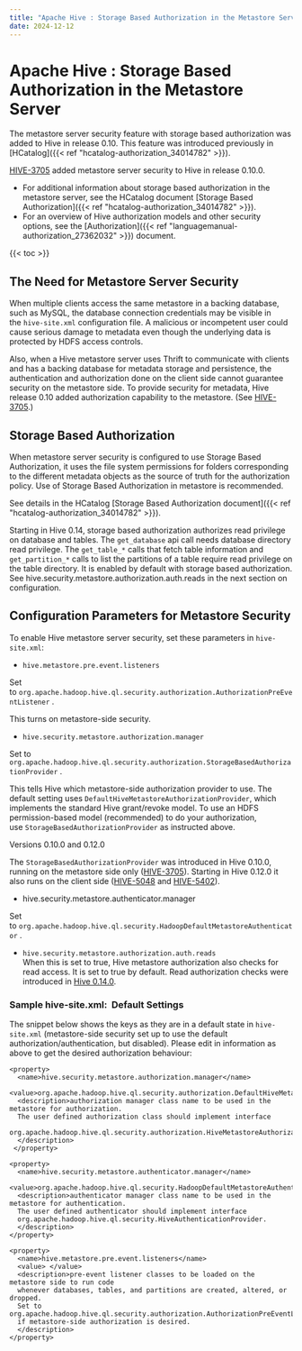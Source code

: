 ```yaml
---
title: "Apache Hive : Storage Based Authorization in the Metastore Server"
date: 2024-12-12
---
```


# Apache Hive : Storage Based Authorization in the Metastore Server

The metastore server security feature with storage based authorization was added to Hive in release 0.10. This feature was introduced previously in [HCatalog]({{< ref "hcatalog-authorization_34014782" >}}).

[HIVE-3705](https://issues.apache.org/jira/browse/HIVE-3705) added metastore server security to Hive in release 0.10.0.

* For additional information about storage based authorization in the metastore server, see the HCatalog document [Storage Based Authorization]({{< ref "hcatalog-authorization_34014782" >}}).
* For an overview of Hive authorization models and other security options, see the [Authorization]({{< ref "languagemanual-authorization_27362032" >}}) document.

{{< toc >}}

## The Need for Metastore Server Security

When multiple clients access the same metastore in a backing database, such as MySQL, the database connection credentials may be visible in the `hive-site.xml` configuration file. A malicious or incompetent user could cause serious damage to metadata even though the underlying data is protected by HDFS access controls.

Also, when a Hive metastore server uses Thrift to communicate with clients and has a backing database for metadata storage and persistence, the authentication and authorization done on the client side cannot guarantee security on the metastore side. To provide security for metadata, Hive release 0.10 added authorization capability to the metastore. (See [HIVE-3705](https://issues.apache.org/jira/browse/HIVE-3705).) 

## Storage Based Authorization

When metastore server security is configured to use Storage Based Authorization, it uses the file system permissions for folders corresponding to the different metadata objects as the source of truth for the authorization policy. Use of Storage Based Authorization in metastore is recommended.

See details in the HCatalog [Storage Based Authorization document]({{< ref "hcatalog-authorization_34014782" >}}).

Starting in Hive 0.14, storage based authorization authorizes read privilege on database and tables. The `get_database` api call needs database directory read privilege. The `get_table_*` calls that fetch table information and `get_partition_*` calls to list the partitions of a table require read privilege on the table directory. It is enabled by default with storage based authorization. See hive.security.metastore.authorization.auth.reads in the next section on configuration.

## Configuration Parameters for Metastore Security

To enable Hive metastore server security, set these parameters in `hive-site.xml`:

* `hive.metastore.pre.event.listeners`

Set to `org.apache.hadoop.hive.ql.security.authorization.AuthorizationPreEventListener` .

This turns on metastore-side security.
* `hive.security.metastore.authorization.manager`

Set to `org.apache.hadoop.hive.ql.security.authorization.StorageBasedAuthorizationProvider` .

This tells Hive which metastore-side authorization provider to use. The default setting uses `DefaultHiveMetastoreAuthorizationProvider`, which implements the standard Hive grant/revoke model. To use an HDFS permission-based model (recommended) to do your authorization, use `StorageBasedAuthorizationProvider` as instructed above.

Versions 0.10.0 and 0.12.0

The `StorageBasedAuthorizationProvider` was introduced in Hive 0.10.0, running on the metastore side only ([HIVE-3705](https://issues.apache.org/jira/browse/HIVE-3705)). Starting in Hive 0.12.0 it also runs on the client side ([HIVE-5048](https://issues.apache.org/jira/browse/HIVE-5048) and [HIVE-5402](https://issues.apache.org/jira/browse/HIVE-5402)).
* hive.security.metastore.authenticator.manager

Set to `org.apache.hadoop.hive.ql.security.HadoopDefaultMetastoreAuthenticator` .
* `hive.security.metastore.authorization.auth.reads`  
When this is set to true, Hive metastore authorization also checks for read access. It is set to true by default. Read authorization checks were introduced in [Hive 0.14.0](https://issues.apache.org/jira/browse/HIVE-8221).

### Sample hive-site.xml:  Default Settings

The snippet below shows the keys as they are in a default state in `hive-site.xml` (metastore-side security set up to use the default authorization/authentication, but disabled). Please edit in information as above to get the desired authorization behaviour:

```
<property>
  <name>hive.security.metastore.authorization.manager</name>
  <value>org.apache.hadoop.hive.ql.security.authorization.DefaultHiveMetastoreAuthorizationProvider</value>
  <description>authorization manager class name to be used in the metastore for authorization.
  The user defined authorization class should implement interface
  org.apache.hadoop.hive.ql.security.authorization.HiveMetastoreAuthorizationProvider.
  </description>
 </property>

<property>
  <name>hive.security.metastore.authenticator.manager</name>
  <value>org.apache.hadoop.hive.ql.security.HadoopDefaultMetastoreAuthenticator</value>
  <description>authenticator manager class name to be used in the metastore for authentication.
  The user defined authenticator should implement interface 
  org.apache.hadoop.hive.ql.security.HiveAuthenticationProvider.
  </description>
</property>

<property>
  <name>hive.metastore.pre.event.listeners</name>
  <value> </value>
  <description>pre-event listener classes to be loaded on the metastore side to run code
  whenever databases, tables, and partitions are created, altered, or dropped.
  Set to org.apache.hadoop.hive.ql.security.authorization.AuthorizationPreEventListener
  if metastore-side authorization is desired.
  </description>
</property>

```

 

 

